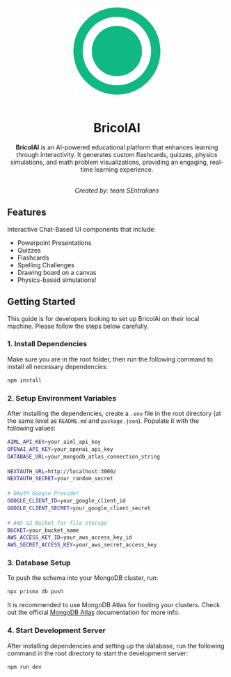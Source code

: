 <p align="center">
  <br>
  <img width="200" src="https://github.com/MykiellDeovennPagayonan/sentralians-reasoning-with-o1/blob/a553c70a06aba1e7a951241ce513340989138f41/public/logo.png" alt="logo">
  <br>
  <br>
</p>

<h1 align='center'>BricolAI</h1>

<p align='center'>
<strong>BricolAI</strong> is an AI-powered educational platform that enhances learning through interactivity. It generates custom flashcards, quizzes, physics simulations, and math problem visualizations, providing an engaging, real-time learning experience.
<br><br>

<p align='center'>
<i>Created by: team SEntralians</i>
<br>

## Features
Interactive Chat-Based UI components that include:

* Powerpoint Presentations
* Quizzes
* Flashcards
* Spelling Challenges
* Drawing board on a canvas
* Physics-based simulations!

## Getting Started

This guide is for developers looking to set up BricolAi on their local machine. Please follow the steps below carefully.

### 1. Install Dependencies

Make sure you are in the root folder, then run the following command to install all necessary dependencies:

```bash
npm install
```

### 2. Setup Environment Variables

After installing the dependencies, create a `.env` file in the root directory (at the same level as `README.md` and `package.json`). Populate it with the following values:

```bash
AIML_API_KEY=your_aiml_api_key
OPENAI_API_KEY=your_openai_api_key
DATABASE_URL=your_mongodb_atlas_connection_string

NEXTAUTH_URL=http://localhost:3000/
NEXTAUTH_SECRET=your_random_secret

# OAuth Google Provider
GOOGLE_CLIENT_ID=your_google_client_id
GOOGLE_CLIENT_SECRET=your_google_client_secret

# AWS S3 Bucket for file storage
BUCKET=your_bucket_name
AWS_ACCESS_KEY_ID=your_aws_access_key_id
AWS_SECRET_ACCESS_KEY=your_aws_secret_access_key

```

### 3. Database Setup

To push the schema into your MongoDB cluster, run:

```bash
npx prisma db push
```

It is recommended to use MongoDB Atlas for hosting your clusters. Check out the official [MongoDB Atlas](https://www.mongodb.com/docs/atlas/) documentation for more info.

### 4. Start Development Server

After installing dependencies and setting up the database, run the following command in the root directory to start the development server:

```bash
npm run dev
```

